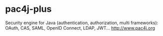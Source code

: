 # pac4j-plus
Security engine for Java (authentication, authorization, multi frameworks): OAuth, CAS, SAML, OpenID Connect, LDAP, JWT... http://www.pac4j.org

